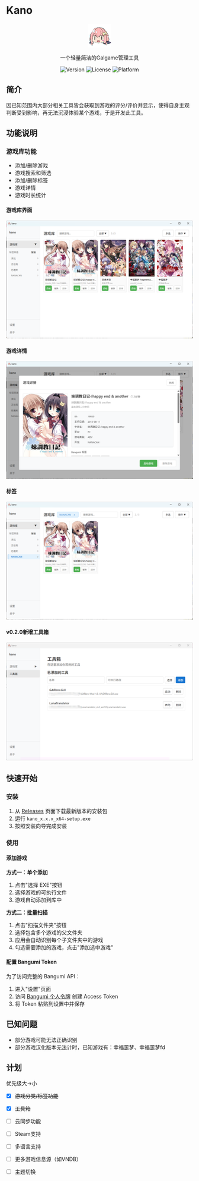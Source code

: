 # Kano

<div align="center">
  <img src="src-tauri/icons/128x128.png" alt="Kano Logo" width="64" height="64">
  
  一个轻量简洁的Galgame管理工具
  
  ![Version](https://img.shields.io/badge/version-0.2.0-blue)
  ![License](https://img.shields.io/badge/license-MIT-green)
  ![Platform](https://img.shields.io/badge/platform-Windows-lightgrey)
</div>

##  简介
因已知范围内大部分相关工具皆会获取到游戏的评分/评价并显示，使得自身主观判断受到影响，再无法沉浸体验某个游戏，于是开发此工具。

## 功能说明

### 游戏库功能

- 添加/删除游戏
- 游戏搜索和筛选
- 添加/删除标签
- 游戏详情
- 游戏时长统计

#### 游戏库界面
![游戏库](readme_image/game_library.png)

#### 游戏详情
![游戏详情](readme_image/game_info.png)

#### 标签
![游戏详情](readme_image/library_tag.png)

#### v0.2.0新增工具箱
![工具箱](readme_image/tools.png)


##  快速开始

### 安装

1. 从 [Releases](https://github.com/shiodd/testGalManager/releases) 页面下载最新版本的安装包
2. 运行 `kano_x.x.x_x64-setup.exe`
3. 按照安装向导完成安装

### 使用

#### 添加游戏

**方式一：单个添加**
1. 点击"选择 EXE"按钮
2. 选择游戏的可执行文件
3. 游戏自动添加到库中

**方式二：批量扫描**
1. 点击"扫描文件夹"按钮
2. 选择包含多个游戏的父文件夹
3. 应用会自动识别每个子文件夹中的游戏
4. 勾选需要添加的游戏，点击"添加选中游戏"

#### 配置 Bangumi Token

为了访问完整的 Bangumi API：

1. 进入"设置"页面
2. 访问 [Bangumi 个人令牌](https://next.bgm.tv/demo/access-token) 创建 Access Token
3. 将 Token 粘贴到设置中并保存

## 已知问题

- 部分游戏可能无法正确识别
- 部分游戏汉化版本无法计时，已知游戏有：幸福噩梦、幸福噩梦fd

## 计划

优先级大→小
- [x] ~~游戏分类/标签功能~~
- [x] ~~工具箱~~
- [ ] 云同步功能
- [ ] Steam支持
- [ ] 多语言支持
- [ ] 更多游戏信息源（如VNDB）
- [ ] 主题切换


